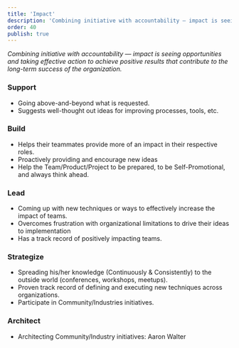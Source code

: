 ```yaml
---
title: 'Impact'
description: 'Combining initiative with accountability — impact is seeing opportunities and taking effective action to achieve positive results that contribute to the long-term success of the organization.'
order: 40
publish: true
---
```


_Combining initiative with accountability — impact is seeing opportunities and taking effective action to achieve positive results that contribute to the long-term success of the organization._

### Support

-   Going above-and-beyond what is requested.
-   Suggests well-thought out ideas for improving processes, tools, etc.

### Build

-   Helps their teammates provide more of an impact in their respective roles.
-   Proactively providing and encourage new ideas
-   Help the Team/Product/Project to be prepared, to be Self-Promotional, and always think ahead.

### Lead

-   Coming up with new techniques or ways to effectively increase the impact of teams.
-   Overcomes frustration with organizational limitations to drive their ideas to implementation
-   Has a track record of positively impacting teams.

### Strategize

-   Spreading his/her knowledge (Continuously & Consistently) to the outside world (conferences, workshops, meetups).
-   Proven track record of defining and executing new techniques across organizations.
-   Participate in Community/Industries initiatives.

### Architect

-   Architecting Community/Industry initiatives: Aaron Walter

